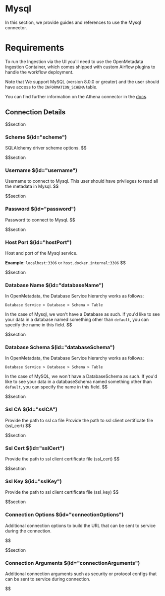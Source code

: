 # Mysql

In this section, we provide guides and references to use the Mysql connector.

# Requirements
To run the Ingestion via the UI you'll need to use the OpenMetadata Ingestion Container, which comes shipped with custom Airflow plugins to handle the workflow deployment.

Note that We support MySQL (version 8.0.0 or greater) and the user should have access to the `INFORMATION_SCHEMA` table.

You can find further information on the Athena connector in the [docs](https://docs.open-metadata.org/connectors/database/mysql).

## Connection Details

$$section
### Scheme $(id="scheme")

SQLAlchemy driver scheme options.
$$

$$section
### Username $(id="username")

Username to connect to Mysql. This user should have privileges to read all the metadata in Mysql.
$$

$$section
### Password $(id="password")

Password to connect to Mysql.
$$

$$section
### Host Port $(id="hostPort")

Host and port of the Mysql service.

**Example**: `localhost:3306` or `host.docker.internal:3306`
$$

$$section
### Database Name $(id="databaseName")

In OpenMetadata, the Database Service hierarchy works as follows:

```
Database Service > Database > Schema > Table
```

In the case of Mysql, we won't have a Database as such. If you'd like to see your data in a database
named something other than `default`, you can specify the name in this field.
$$

$$section
### Database Schema $(id="databaseSchema")

In OpenMetadata, the Database Service hierarchy works as follows:

```
Database Service > Database > Schema > Table
```

In the case of MySQL, we won't have a DatabaseSchema as such. If you'd like to see your data in a databaseSchema named something other than `default`, you can specify the name in this field.
$$

$$section
### Ssl CA $(id="sslCA")

Provide the path to ssl ca file
Provide the path to ssl client certificate file (ssl_cert)
$$

$$section
### Ssl Cert $(id="sslCert")

Provide the path to ssl client certificate file (ssl_cert)
$$

$$section
### Ssl Key $(id="sslKey")

Provide the path to ssl client certificate file (ssl_key)
$$

$$section
### Connection Options $(id="connectionOptions")

Additional connection options to build the URL that can be sent to service during the connection.
<!-- connectionOptions to be updated -->
$$

$$section
### Connection Arguments $(id="connectionArguments")

Additional connection arguments such as security or protocol configs that can be sent to service during connection.
<!-- connectionArguments to be updated -->
$$
